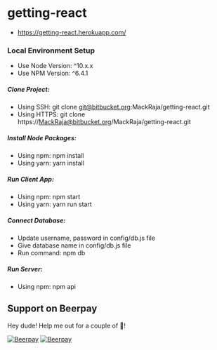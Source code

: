 # getting-react

* https://getting-react.herokuapp.com/

### Local Environment Setup
* Use Node Version: ^10.x.x
* Use NPM Version: ^6.4.1

##### Clone Project: 

* Using SSH: git clone git@bitbucket.org:MackRaja/getting-react.git
* Using HTTPS: git clone https://MackRaja@bitbucket.org/MackRaja/getting-react.git

##### Install Node Packages:

* Using npm: npm install 
* Using yarn: yarn install

##### Run Client App: 

* Using npm: npm start
* Using yarn: yarn run start

##### Connect Database: 

* Update username, password in config/db.js file 
* Give database name in config/db.js file
* Run command: npm db

##### Run Server: 

* Using npm: npm api
## Support on Beerpay
Hey dude! Help me out for a couple of :beers:!

[![Beerpay](https://beerpay.io/mackraja/getting-react/badge.svg?style=beer-square)](https://beerpay.io/mackraja/getting-react)  [![Beerpay](https://beerpay.io/mackraja/getting-react/make-wish.svg?style=flat-square)](https://beerpay.io/mackraja/getting-react?focus=wish)